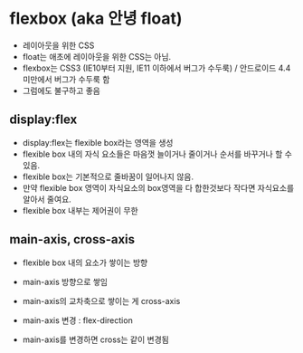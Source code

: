# flexbox (aka 안녕 float)
* 레이아웃을 위한 CSS
* float는 애초에 레이아웃을 위한 CSS는 아님.
* flexbox는 CSS3 (IE10부터 지원, IE11 이하에서 버그가 수두룩) / 안드로이드 4.4 미만에서 버그가 수두룩 함
* 그럼에도 불구하고 좋음

## display:flex
* display:flex는 flexible box라는 영역을 생성
* flexible box 내의 자식 요소들은 마음껏 늘이거나 줄이거나 순서를 바꾸거나 할 수 있음.
* flexible box는 기본적으로 줄바꿈이 일어나지 않음.
* 만약 flexible box 영역이 자식요소의 box영역을 다 합한것보다 작다면 자식요소를 알아서 줄여요.
* flexible box 내부는 제어권이 무한

## main-axis, cross-axis
* flexible box 내의 요소가 쌓이는 방향
* main-axis 방향으로 쌓임
* main-axis의 교차축으로 쌓이는 게 cross-axis

* main-axis 변경 : flex-direction
* main-axis를 변경하면 cross는 같이 변경됨